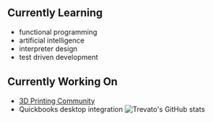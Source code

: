 ## Currently Learning
- functional programming
- artificial intelligence
- interpreter design
- test driven development

## Currently Working On
- [3D Printing Community]({{site.baseurl}}/printing)
- Quickbooks desktop integration
![Trevato's GitHub stats](https://github-statistics-trevato.vercel.app/api?username=trevato&show_icons=true&theme=radical)
